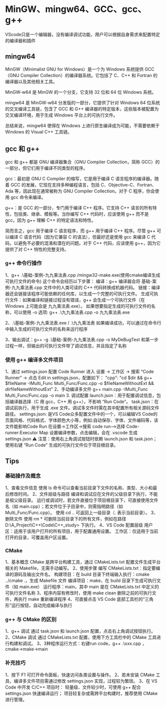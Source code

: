 # MinGW、mingw64、GCC、gcc、g++

VScode只是一个编辑器，没有编译调试功能，用户可以根据自身需求来配置特定的编译器和插件

## mingw64

MinGW（Minimalist GNU for Windows）是一个为 Windows 系统提供 GCC（GNU Compiler Collection）的编译器系统。它包括了 C、C++ 和 Fortran 的编译器以及其他相关工具。

MinGW-w64 是 MinGW 的一个分支，它支持 32 位和 64 位 Windows 系统。

mingw64 是 MinGW-w64 分发版的一部分，它提供了针对 Windows 64 位系统的交叉编译工具链，包含了 GCC 和 G++ 编译器的特定版本，这些版本被配置为交叉编译环境，用于生成 Windows 平台上的可执行文件。

总结来说，mingw64 使得在 Windows 上进行原生编译成为可能，不需要依赖于 Windows 的 Visual C++ 工具链。

## gcc 和 g++

gcc 和 g++ 都是 GNU 编译器集合（GNU Compiler Collection，简称 GCC）的一部分，但它们用于编译不同类型的程序。

gcc：最初是 GNU C Compiler 的缩写，它是用于编译 C 语言程序的编译器。随着 GCC 的发展，它现在支持多种编程语言，包括 C、Objective-C、Fortran、Ada 等，因此现在通常被称为 GNU Compiler Collection。对于 C 程序，你会使用 gcc 命令来编译。

g++：是 GCC 的一部分，专门用于编译 C++ 程序。它支持 C++ 语言的所有特性，包括类、继承、模板等。当你编写 C++ 代码时，应该使用 g++ 而不是 gcc，因为 g++ 理解 C++ 的特定语法和特性。

简而言之，gcc 用于编译 C 语言程序，而 g++ 用于编译 C++ 程序。尽管 g++ 可以编译 C 语言代码（因为它兼容 C 的语法），但最好还是使用 gcc 来编译 C 代码，以避免不必要的混淆和潜在的问题。对于 C++ 代码，应该使用 g++，因为它提供了对 C++ 特性的完整支持。

### g++ 命令行操作

1、g++ .\基础-案例-九九乘法表.cpp    /mingw32-make.exe(使用cmake编译生成可执行文件的命令)
    这个命令会经历以下步骤：
    编译：g++ 编译器会将 基础-案例-九九乘法表.cpp 文件中的人类可读的 C++ 代码转换成机器代码。
    链接：编译器还会链接该程序可能依赖的任何库，以生成一个完整的可执行文件。
    生成可执行文件：如果编译和链接过程没有错误，g++ 会生成一个可执行文件（在 Windows 上可能会是 九九乘法表.exe）。
    如果想要指定生成的可执行文件的名称，可以使用 -o 选项: g++ .\九九乘法表.cpp -o 九九乘法表.exe

2、.\基础-案例-九九乘法表.exe   /  .\九九乘法表
    如果编译成功，可以通过在命令行中输入生成的可执行文件的名称来运行程序

3、输出调试：g++ -g .\基础-案例-九九乘法表.cpp -o MyDeBugTest
    和第一步过程一样，但输出的可执行文件带了调试信息，并且指定了名称

### 使用 g++ 编译多文件项目

1、通过 settings.json 配置 Code Runner
    进入 设置 → 工作区 → 搜索 “Code Runner” → 点击 Edit in settings.json，配置如下：
    "cpp": "cd $dir && g++ $fileName -IMulti_Func Multi_Func/Func.cpp -o $fileNameWithoutExt && $dir$fileNameWithoutExt"
2、手动编译多文件
    g++ main.cpp -IMulti_Func Multi_Func/Func.cpp -o main
3. 调试配置
    launch.json：用于配置调试信息，包括编译器选择（C 用 gcc，C++ 用 g++），不影响 “Run Code”。
    task.json：在调试前执行，用于生成 .exe 文件。调试多文件时需在其中配置所有相关源码文件路径。
    settings.json: 是VS Code众多配置文件中的一个，可以编辑VS Code的页面风格、代码格式、字体颜色大小等，例如:自动保存、字体、文件编码等，该文件能影响Code Run
    在设置->工作区->搜索 code run–>选择 Code-runner:Executor Map 设置编译参数，点击编辑，会在 .vscode 生成 settings.json
    ⚠️ 注意：使用右上角调试按钮时依赖 launch.json 和 task.json；使用右键 “Run Code” 生成的可执行文件位于项目根目录。

## Tips

### 基础操作及概念

1、查看文件信息
    使用 ls 命令可以查看当前目录下文件的名称、类型、大小和最后修改时间。
2、文件层级与路径
    编译和调试应在文件的父级目录下执行，不能是祖父级目录。
    运行或调试时，若文件直接位于项目根目录下，可直接使用文件名（如 main.cpp）；若文件位于子目录中，则需指明路径（如 Multi_Func/Func.cpp）。
    使用 cd .. 可返回上一级目录（. 表示当前目录）。
3、删除文件
    使用 rm * 可删除当前目录下的所有文件，例如在路径 D:\A_Project\C++\Code\C++_study> 下执行。
4、VS Code 配置层级
    用户区：适用于该用户打开的所有项目，用于配置通用设置。
    工作区：仅适用于当前打开的目录，可覆盖用户区设置。

### CMake

1、基本概念
    CMake 是跨平台构建工具，通过 CMakeLists.txt 配置文件生成平台相关的 Makefile，无需手动编写。
2、使用步骤
    编写 CMakeLists.txt：指定要编译的源码及输出文件名。
    构建项目：在 build 目录下终端输入执行：cmake ../cmake .，生成 Makefile 文件
    编译项目：make，在 build 目录下生成可执行文件（如 main.exe）
    运行程序：main，其中 main 是在 CMakeLists.txt 中定义的可执行文件名称
3、程序内容有修改时，使用 make clean 删除之前的可执行文件，再执行 make 重新编译程序
4、可直接点击 VS Code 底部工具栏的“三角形”运行按钮，自动完成编译与执行

### g++ 与 CMake 的区别

1、g++ 调试
    通过 task.json 和 launch.json 配置，点击右上角调试按钮执行。
2、CMake 调试
    通过 CMakeLists.txt 配置，使用下方工具栏中的 CMake 工具进行构建和调试。
3、3种程序运行方式：右键run code，g++ .\xxx.cpp ，cmake->make->main

### 补充技巧

1、按下 F1 可打开命令面板，快速访问各类设置与操作。
2、若未安装 CMake 工具，编译多文件项目需通过修改 settings.json 实现，过程较为繁琐。
3、在 VS Code 中开发 C/C++ 项目时：
    轻量级、文件较少时，可使用 g++ 配合 settings.json 快速编译运行；
    项目较复杂或需跨平台构建时，推荐使用 CMake 进行管理。
